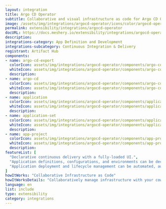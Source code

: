 ```yaml
---
layout: integration
title: Argo CD Operator
subtitle: Collaborative and visual infrastructure as code for Argo CD Operator
image: /assets/img/integrations/argocd-operator/icons/color/argocd-operator-color.svg
permalink: extensibility/integrations/argocd-operator
docURL: https://docs.meshery.io/extensibility/integrations/argocd-operator
description: 
integrations-category: App Definition and Development
integrations-subcategory: Continuous Integration & Delivery
registrant: Artifact Hub
components: 
- name: argo-cd-export
  colorIcon: assets/img/integrations/argocd-operator/components/argo-cd-export/icons/color/argo-cd-export-color.svg
  whiteIcon: assets/img/integrations/argocd-operator/components/argo-cd-export/icons/white/argo-cd-export-white.svg
  description: 
- name: argo-cd
  colorIcon: assets/img/integrations/argocd-operator/components/argo-cd/icons/color/argo-cd-color.svg
  whiteIcon: assets/img/integrations/argocd-operator/components/argo-cd/icons/white/argo-cd-white.svg
  description: 
- name: application
  colorIcon: assets/img/integrations/argocd-operator/components/application/icons/color/application-color.svg
  whiteIcon: assets/img/integrations/argocd-operator/components/application/icons/white/application-white.svg
  description: 
- name: application-set
  colorIcon: assets/img/integrations/argocd-operator/components/application-set/icons/color/application-set-color.svg
  whiteIcon: assets/img/integrations/argocd-operator/components/application-set/icons/white/application-set-white.svg
  description: 
- name: app-project
  colorIcon: assets/img/integrations/argocd-operator/components/app-project/icons/color/app-project-color.svg
  whiteIcon: assets/img/integrations/argocd-operator/components/app-project/icons/white/app-project-white.svg
  description: 
featureList: [
  "Declarative continuous delivery with a fully-loaded UI.",
  "Application definitions, configurations, and environments can be declarative and version controlled.",
  "Application deployment and lifecycle management can be automated, auditable, and easy to understand."
]
howItWorks: "Collaborative Infrastructure as Code"
howItWorksDetails: "Collaboratively manage infrastructure with your coworkers synchronously sharing the same designs."
language: en
list: include
type: extensibility
category: integrations
---
```

